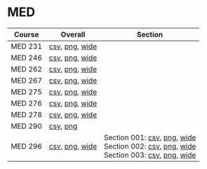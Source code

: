 # MED

| Course | Overall | Section |
| ------ | ------- | ------- |
| MED 231 | [csv](https://github.com/UCSD-Historical-Enrollment-Data/2024Spring/blob/main/overall/MED%20231.csv), [png](https://raw.githubusercontent.com/UCSD-Historical-Enrollment-Data/2024Spring/main/plot_overall/MED%20231.png), [wide](https://raw.githubusercontent.com/UCSD-Historical-Enrollment-Data/2024Spring/main/plot_overall_wide/MED%20231.png) |  |
| MED 246 | [csv](https://github.com/UCSD-Historical-Enrollment-Data/2024Spring/blob/main/overall/MED%20246.csv), [png](https://raw.githubusercontent.com/UCSD-Historical-Enrollment-Data/2024Spring/main/plot_overall/MED%20246.png), [wide](https://raw.githubusercontent.com/UCSD-Historical-Enrollment-Data/2024Spring/main/plot_overall_wide/MED%20246.png) |  |
| MED 262 | [csv](https://github.com/UCSD-Historical-Enrollment-Data/2024Spring/blob/main/overall/MED%20262.csv), [png](https://raw.githubusercontent.com/UCSD-Historical-Enrollment-Data/2024Spring/main/plot_overall/MED%20262.png), [wide](https://raw.githubusercontent.com/UCSD-Historical-Enrollment-Data/2024Spring/main/plot_overall_wide/MED%20262.png) |  |
| MED 267 | [csv](https://github.com/UCSD-Historical-Enrollment-Data/2024Spring/blob/main/overall/MED%20267.csv), [png](https://raw.githubusercontent.com/UCSD-Historical-Enrollment-Data/2024Spring/main/plot_overall/MED%20267.png), [wide](https://raw.githubusercontent.com/UCSD-Historical-Enrollment-Data/2024Spring/main/plot_overall_wide/MED%20267.png) |  |
| MED 275 | [csv](https://github.com/UCSD-Historical-Enrollment-Data/2024Spring/blob/main/overall/MED%20275.csv), [png](https://raw.githubusercontent.com/UCSD-Historical-Enrollment-Data/2024Spring/main/plot_overall/MED%20275.png), [wide](https://raw.githubusercontent.com/UCSD-Historical-Enrollment-Data/2024Spring/main/plot_overall_wide/MED%20275.png) |  |
| MED 276 | [csv](https://github.com/UCSD-Historical-Enrollment-Data/2024Spring/blob/main/overall/MED%20276.csv), [png](https://raw.githubusercontent.com/UCSD-Historical-Enrollment-Data/2024Spring/main/plot_overall/MED%20276.png), [wide](https://raw.githubusercontent.com/UCSD-Historical-Enrollment-Data/2024Spring/main/plot_overall_wide/MED%20276.png) |  |
| MED 278 | [csv](https://github.com/UCSD-Historical-Enrollment-Data/2024Spring/blob/main/overall/MED%20278.csv), [png](https://raw.githubusercontent.com/UCSD-Historical-Enrollment-Data/2024Spring/main/plot_overall/MED%20278.png), [wide](https://raw.githubusercontent.com/UCSD-Historical-Enrollment-Data/2024Spring/main/plot_overall_wide/MED%20278.png) |  |
| MED 290 | [csv](https://github.com/UCSD-Historical-Enrollment-Data/2024Spring/blob/main/overall/MED%20290.csv), [png](https://raw.githubusercontent.com/UCSD-Historical-Enrollment-Data/2024Spring/main/plot_overall/MED%20290.png) |  |
| MED 296 | [csv](https://github.com/UCSD-Historical-Enrollment-Data/2024Spring/blob/main/overall/MED%20296.csv), [png](https://raw.githubusercontent.com/UCSD-Historical-Enrollment-Data/2024Spring/main/plot_overall/MED%20296.png), [wide](https://raw.githubusercontent.com/UCSD-Historical-Enrollment-Data/2024Spring/main/plot_overall_wide/MED%20296.png) | Section 001: [csv](https://github.com/UCSD-Historical-Enrollment-Data/2024Spring/blob/main/section/MED%20296_001.csv), [png](https://raw.githubusercontent.com/UCSD-Historical-Enrollment-Data/2024Spring/main/plot_section/MED%20296_001.png), [wide](https://raw.githubusercontent.com/UCSD-Historical-Enrollment-Data/2024Spring/main/plot_section_wide/MED%20296_001.png)<br>Section 002: [csv](https://github.com/UCSD-Historical-Enrollment-Data/2024Spring/blob/main/section/MED%20296_002.csv), [png](https://raw.githubusercontent.com/UCSD-Historical-Enrollment-Data/2024Spring/main/plot_section/MED%20296_002.png), [wide](https://raw.githubusercontent.com/UCSD-Historical-Enrollment-Data/2024Spring/main/plot_section_wide/MED%20296_002.png)<br>Section 003: [csv](https://github.com/UCSD-Historical-Enrollment-Data/2024Spring/blob/main/section/MED%20296_003.csv), [png](https://raw.githubusercontent.com/UCSD-Historical-Enrollment-Data/2024Spring/main/plot_section/MED%20296_003.png), [wide](https://raw.githubusercontent.com/UCSD-Historical-Enrollment-Data/2024Spring/main/plot_section_wide/MED%20296_003.png) |
